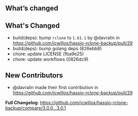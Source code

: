 ## What’s changed

## What's Changed
* build(deps): bump `rclone` to `1.61.1` by @davralin in https://github.com/jcwillox/hassio-rclone-backup/pull/29
* build(deps): bump golang deps (826ebb8)
* chore: update LICENSE (fba9e25)
* chore: update workflows (0826dc9)

## New Contributors
* @davralin made their first contribution in https://github.com/jcwillox/hassio-rclone-backup/pull/29

**Full Changelog**: https://github.com/jcwillox/hassio-rclone-backup/compare/3.0.0...3.0.1

